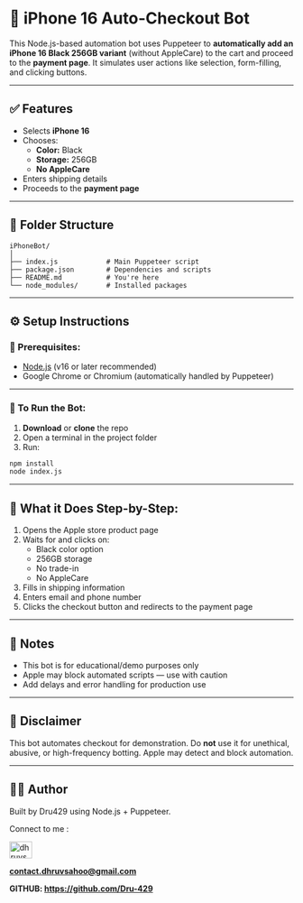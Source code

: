 # 🛒 iPhone 16 Auto-Checkout Bot

This Node.js-based automation bot uses Puppeteer to **automatically add an iPhone 16 Black 256GB variant** (without AppleCare) to the cart and proceed to the **payment page**. It simulates user actions like selection, form-filling, and clicking buttons.

---

## ✅ Features
- Selects **iPhone 16**
- Chooses:
  - **Color:** Black
  - **Storage:** 256GB
  - **No AppleCare**
- Enters shipping details
- Proceeds to the **payment page**

---

## 📁 Folder Structure
```
iPhoneBot/
│
├── index.js            # Main Puppeteer script
├── package.json        # Dependencies and scripts
├── README.md           # You're here
└── node_modules/       # Installed packages
```

---

## ⚙️ Setup Instructions

### 🧩 Prerequisites:
- [Node.js](https://nodejs.org/) (v16 or later recommended)
- Google Chrome or Chromium (automatically handled by Puppeteer)

---

### 🧪 To Run the Bot:
1. **Download** or **clone** the repo
2. Open a terminal in the project folder
3. Run:
```bash
npm install
node index.js
```

---

## 📝 What it Does Step-by-Step:
1. Opens the Apple store product page
2. Waits for and clicks on:
   - Black color option
   - 256GB storage
   - No trade-in
   - No AppleCare
3. Fills in shipping information
4. Enters email and phone number
5. Clicks the checkout button and redirects to the payment page

---

## 📌 Notes
- This bot is for educational/demo purposes only
- Apple may block automated scripts — use with caution
- Add delays and error handling for production use

---

## 🔐 Disclaimer
This bot automates checkout for demonstration. Do **not** use it for unethical, abusive, or high-frequency botting. Apple may detect and block automation.

---

## 👨‍💻 Author
Built by Dru429 using Node.js + Puppeteer.

Connect to me : 

<a href="https://linkedin.com/in/dhruvsahoo" target="blank"><img align="center" src="https://raw.githubusercontent.com/rahuldkjain/github-profile-readme-generator/master/src/images/icons/Social/linked-in-alt.svg" alt="dhruvsahoo" height="30" width="40" /></a>

**contact.dhruvsahoo@gmail.com** 

**GITHUB: https://github.com/Dru-429**
